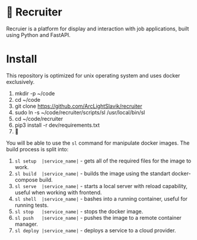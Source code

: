 # 🎯 Recruiter

Recruier is a platform for display and interaction with job applications, built using Python and FastAPI.

# Install

This repository is optimized for unix operating system and uses docker exclusively.

1. mkdir -p ~/code
2. cd ~/code
3. git clone https://github.com/ArcLightSlavik/recruiter
4. sudo ln -s ~/code/recruiter/scripts/sl /usr/local/bin/sl
5. cd ~/code/recruiter
6. pip3 install -r dev/requirements.txt
7. 🚀

You will be able to use the `sl` command for manipulate docker images.
The build process is split into:
1. `sl setup  |service_name|` - gets all of the required files for the image to work.
2. `sl build  |service_name|` - builds the image using the standart docker-compose build.
3. `sl serve  |service_name|` - starts a local server with reload capability, useful when working with frontend.
4. `sl shell  |service_name|` - bashes into a running container, useful for running tests.
5. `sl stop   |service_name|` - stops the docker image.
6. `sl push   |service_name|` - pushes the image to a remote container manager.
7. `sl deploy |service_name|` - deploys a service to a cloud provider.

